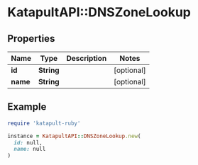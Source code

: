 # KatapultAPI::DNSZoneLookup

## Properties

| Name | Type | Description | Notes |
| ---- | ---- | ----------- | ----- |
| **id** | **String** |  | [optional] |
| **name** | **String** |  | [optional] |

## Example

```ruby
require 'katapult-ruby'

instance = KatapultAPI::DNSZoneLookup.new(
  id: null,
  name: null
)
```

